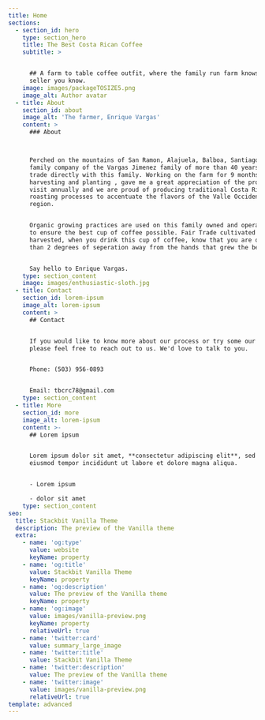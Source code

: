 ```yaml
---
title: Home
sections:
  - section_id: hero
    type: section_hero
    title: The Best Costa Rican Coffee
    subtitle: >


      ## A farm to table coffee outfit, where the family run farm knows the same
      seller you know.
    image: images/packageTOSIZE5.png
    image_alt: Author avatar
  - title: About
    section_id: about
    image_alt: 'The farmer, Enrique Vargas'
    content: >
      ### About



      Perched on the mountains of San Ramon, Alajuela, Balboa, Santiago. A proud
      family company of the Vargas Jimenez family of more than 40 years. We
      trade directly with this family. Working on the farm for 9 months +,
      harvesting and planting , gave me a great appreciation of the process. We
      visit annually and we are proud of producing traditional Costa Rican
      roasting processes to accentuate the flavors of the Valle Occidental
      region.


      Organic growing practices are used on this family owned and operated farm
      to ensure the best cup of coffee possible. Fair Trade cultivated and
      harvested, when you drink this cup of coffee, know that you are often less
      than 2 degrees of seperation away from the hands that grew the beans.


      Say hello to Enrique Vargas.
    type: section_content
    image: images/enthusiastic-sloth.jpg
  - title: Contact
    section_id: lorem-ipsum
    image_alt: lorem-ipsum
    content: >
      ## Contact


      If you would like to know more about our process or try some our beans,
      please feel free to reach out to us. We'd love to talk to you.


      Phone: (503) 956-0893


      Email: tbcrc78@gmail.com
    type: section_content
  - title: More
    section_id: more
    image_alt: lorem-ipsum
    content: >-
      ## Lorem ipsum


      Lorem ipsum dolor sit amet, **consectetur adipiscing elit**, sed do
      eiusmod tempor incididunt ut labore et dolore magna aliqua.


      - Lorem ipsum

      - dolor sit amet
    type: section_content
seo:
  title: Stackbit Vanilla Theme
  description: The preview of the Vanilla theme
  extra:
    - name: 'og:type'
      value: website
      keyName: property
    - name: 'og:title'
      value: Stackbit Vanilla Theme
      keyName: property
    - name: 'og:description'
      value: The preview of the Vanilla theme
      keyName: property
    - name: 'og:image'
      value: images/vanilla-preview.png
      keyName: property
      relativeUrl: true
    - name: 'twitter:card'
      value: summary_large_image
    - name: 'twitter:title'
      value: Stackbit Vanilla Theme
    - name: 'twitter:description'
      value: The preview of the Vanilla theme
    - name: 'twitter:image'
      value: images/vanilla-preview.png
      relativeUrl: true
template: advanced
---
```

